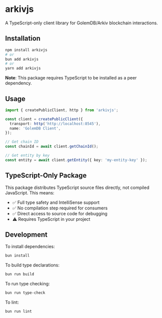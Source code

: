 # arkivjs

A TypeScript-only client library for GolemDB/Arkiv blockchain interactions.

## Installation

```bash
npm install arkivjs
# or
bun add arkivjs
# or
yarn add arkivjs
```

**Note**: This package requires TypeScript to be installed as a peer dependency.

## Usage

```typescript
import { createPublicClient, http } from 'arkivjs';

const client = createPublicClient({
  transport: http('http://localhost:8545'),
  name: 'GolemDB Client',
});

// Get chain ID
const chainId = await client.getChainId();

// Get entity by key
const entity = await client.getEntity({ key: 'my-entity-key' });
```

## TypeScript-Only Package

This package distributes TypeScript source files directly, not compiled JavaScript. This means:

- ✅ Full type safety and IntelliSense support
- ✅ No compilation step required for consumers
- ✅ Direct access to source code for debugging
- ⚠️ Requires TypeScript in your project

## Development

To install dependencies:

```bash
bun install
```

To build type declarations:

```bash
bun run build
```

To run type checking:

```bash
bun run type-check
```

To lint:

```bash
bun run lint
```
